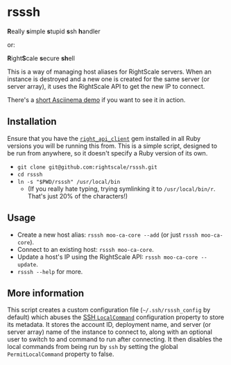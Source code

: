 # rsssh #

<b>R</b>eally <b>s</b>imple <b>s</b>tupid <b>s</b>sh <b>h</b>andler

or:

<b>R</b>ight<b>S</b>cale <b>s</b>ecure <b>sh</b>ell

This is a way of managing host aliases for RightScale servers. When an instance
is destroyed and a new one is created for the same server (or server array), it
uses the RightScale API to get the new IP to connect.

There's a [short Asciinema demo][asciinema] if you want to see it in action.

## Installation ##

Ensure that you have the [`right_api_client`][right_api_client] gem installed in
all Ruby versions you will be running this from. This is a simple script,
designed to be run from anywhere, so it doesn't specify a Ruby version of its
own.

* `git clone git@github.com:rightscale/rsssh.git`
* `cd rsssh`
* `ln -s "$PWD/rsssh" /usr/local/bin`
  * (If you really hate typing, trying symlinking it to `/usr/local/bin/r`.
    That's just 20% of the characters!)

## Usage ##

* Create a new host alias: `rsssh moo-ca-core --add` (or just `rsssh
  moo-ca-core`).
* Connect to an existing host: `rsssh moo-ca-core`.
* Update a host's IP using the RightScale API: `rsssh moo-ca-core --update`.
* `rsssh --help` for more.

## More information ##

This script creates a custom configuration file (`~/.ssh/rsssh_config` by
default) which abuses the [SSH `LocalCommand`][ssh_config] configuration
property to store its metadata. It stores the account ID, deployment name, and
server (or server array) name of the instance to connect to, along with an
optional user to switch to and command to run after connecting. It then disables
the local commands from being run by `ssh` by setting the global
`PermitLocalCommand` property to false.

[asciinema]: https://asciinema.org/a/10632
[right_api_client]: https://github.com/rightscale/right_api_client
[ssh_config]: http://www.openbsd.org/cgi-bin/man.cgi?query=ssh_config&sektion=5

